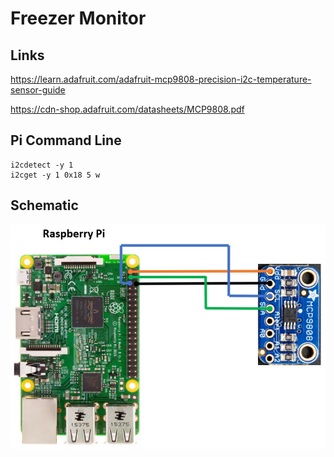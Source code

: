 # Freezer Monitor


## Links

https://learn.adafruit.com/adafruit-mcp9808-precision-i2c-temperature-sensor-guide

https://cdn-shop.adafruit.com/datasheets/MCP9808.pdf

## Pi Command Line

```
i2cdetect -y 1
i2cget -y 1 0x18 5 w
```
## Schematic

![](art/schematic.jpg)